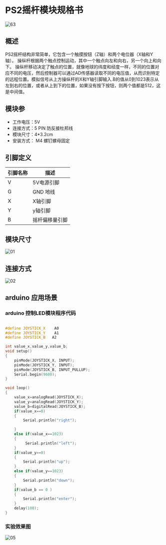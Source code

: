 # PS2摇杆模块规格书

![63](E:\GitLab\sensors-kit\21.PS2摇杆模块\PS2摇杆模块图片\63.jpg)

## 概述

PS2摇杆结构非常简单，它包含一个触摸按钮（Z轴）和两个电位器（X轴和Y轴）。 操纵杆根据两个触点控制运动，其中一个触点向左和向右，另一个向上和向下。 操纵杆移动决定了触点的位置，就像地球的纬度和经度一样，不同的位置对应不同的电压，然后控制器可以通过AD传感器读取不同的电压值，从而识别特定的远程位置。模拟信号从上方操纵杆的X和Y轴引脚输入.B的值从0到1023表示从左到右的位置，或者从上到下的位置，如果没有按下按钮，则两个值都是512，这是中间值。  

## 模块参

* 工作电压：5V
* 连接方式：5 PIN 防反接杜邦线
* 模块尺寸：4*3.2cm
* 安装方式： M4 螺钉螺母固定

## 引脚定义

| 引脚名称| 描述 |
|---- |----|
| V | 5V电源引脚 |
| G | GND 地线 |
| X | X轴引脚 |
| Y | y轴引脚 |
| B | 摇杆偏移量引脚 |

## 模块尺寸

![01](E:\GitLab\sensors-kit\21.PS2摇杆模块\PS2摇杆模块图片\01.jpg)

## 连接方式

![02](E:\GitLab\sensors-kit\21.PS2摇杆模块\PS2摇杆模块图片\02.jpg)

##  arduino 应用场景

### arduino 控制LED模块程序代码
```c++

#define JOYSTICK_X    A0
#define JOYSTICK_Y    A1
#define JOYSTICK_B   A2

int value_x,value_y,value_b;
void setup()
{
    pinMode(JOYSTICK_X, INPUT);
    pinMode(JOYSTICK_Y, INPUT);
    pinMode(JOYSTICK_B, INPUT_PULLUP);
    Serial.begin(9600); 
}

void loop() 
{
    value_x=analogRead(JOYSTICK_X);  
    value_y=analogRead(JOYSTICK_Y);  
    value_b=digitalRead(JOYSTICK_B);
    if(value_x==0)
    {
        Serial.println("right");

    }
    else if(value_x==1023)
    {
         Serial.println("left");   
    }
    if(value_y==0)
    {
        Serial.println("up");
    }
    else if(value_y==1023)
    {
        Serial.println("down");
    }
    if(value_b == 0 )
    {
        Serial.println("enter");
    }
    delay(100);
}
```

### 实验效果图

![05](E:\GitLab\sensors-kit\21.PS2摇杆模块\PS2摇杆模块图片\05.jpg)
